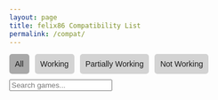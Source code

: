 ```yaml
---
layout: page
title: felix86 Compatibility List
permalink: /compat/
---
```


<html lang="en">
<head>
  <meta charset="UTF-8" />
  <meta name="viewport" content="width=device-width, initial-scale=1.0"/>
  <style>
    body { font-family: Arial, sans-serif; }
    .tabs { display: flex; gap: 10px; margin-bottom: 10px; }
    .tab { cursor: pointer; padding: 10px; background: lightgray; border-radius: 5px; }
    .tab.active { background: darkgray; }
    .search { margin-bottom: 10px; }
    .game-list { display: flex; flex-wrap: wrap; gap: 10px; }
    .game { border: 1px solid #ccc; padding: 10px; border-radius: 5px; width: 200px; text-align: center; }
    .game img loading="lazy" { width: 100%; height: 150px; object-fit: cover; border-radius: 5px; }
    .status { font-weight: bold; }
    .green { color: green; }
    .yellow { color: orange; }
    .red { color: red; }
    .pagination { margin-top: 20px; display: flex; gap: 5px; flex-wrap: wrap; }
    .pagination button { padding: 5px 10px; border: none; background: lightgray; border-radius: 5px; cursor: pointer; }
    .pagination button.active { background: darkgray; color: white; }
  </style>
</head>
<body>
  <div class="tabs">
    <div class="tab active" onclick="filterCategory('all', this)">All</div>
    <div class="tab" onclick="filterCategory('working', this)">Working</div>
    <div class="tab" onclick="filterCategory('partial', this)">Partially Working</div>
    <div class="tab" onclick="filterCategory('not-working', this)">Not Working</div>
  </div>

  <input class="search" type="text" placeholder="Search games..." onkeyup="applyFilters()">

  <div class="game-list" id="games"></div>
  <div class="pagination" id="pagination"></div>

  <div id="all-games" style="display: none">
          


<div class="game" data-category="not-working"><img loading="lazy" src="https://github.com/user-attachments/assets/9344500c-eaf2-494a-bc78-367d4ac078d2" alt="Rogue Legacy" width="100%"><p><a href="https://github.com/felix86-emu/compatibility-list/issues/18">Rogue Legacy</a></p><p class="status red">Not Working</p></div>
<div class="game" data-category="not-working"><img loading="lazy" src="{{ site.baseurl }}/images/felixNoThoughts.png" alt="60 Seconds" width="100%"><p><a href="https://github.com/felix86-emu/compatibility-list/issues/17">60 Seconds</a></p><p class="status red">Not Working</p></div>
<div class="game" data-category="working"><img loading="lazy" src="https://github.com/user-attachments/assets/f49cdb0e-c0ab-4637-b3e9-a7cf00a31f2f" alt="Baba Is You" width="100%"><p><a href="https://github.com/felix86-emu/compatibility-list/issues/16">Baba Is You</a></p><p class="status green">Working</p></div>
<div class="game" data-category="not-working"><img loading="lazy" src="{{ site.baseurl }}/images/felixNoThoughts.png" alt="Doom 64" width="100%"><p><a href="https://github.com/felix86-emu/compatibility-list/issues/15">Doom 64</a></p><p class="status red">Not Working</p></div>
<div class="game" data-category="not-working"><img loading="lazy" src="https://github.com/user-attachments/assets/e67f8e2b-3343-41d0-9d29-bd18017d6de4" alt="Outlast" width="100%"><p><a href="https://github.com/felix86-emu/compatibility-list/issues/14">Outlast</a></p><p class="status red">Not Working</p></div>
<div class="game" data-category="not-working"><img loading="lazy" src="{{ site.baseurl }}/images/felixNoThoughts.png" alt="Cuphead" width="100%"><p><a href="https://github.com/felix86-emu/compatibility-list/issues/13">Cuphead</a></p><p class="status red">Not Working</p></div>
<div class="game" data-category="not-working"><img loading="lazy" src="{{ site.baseurl }}/images/felixNoThoughts.png" alt="Untitled Goose Game" width="100%"><p><a href="https://github.com/felix86-emu/compatibility-list/issues/12">Untitled Goose Game</a></p><p class="status red">Not Working</p></div>
<div class="game" data-category="working"><img loading="lazy" src="https://github.com/user-attachments/assets/57ce4cc1-00d0-4a61-9b1e-6c0c4da6d965" alt="Hotline Miami 2: Wrong Number" width="100%"><p><a href="https://github.com/felix86-emu/compatibility-list/issues/11">Hotline Miami 2: Wrong Number</a></p><p class="status green">Working</p></div>
<div class="game" data-category="working"><img loading="lazy" src="https://github.com/user-attachments/assets/35bfab4e-3179-4c4b-9ceb-a0bcdc33aa95" alt="The Binding of Isaac: Rebirth" width="100%"><p><a href="https://github.com/felix86-emu/compatibility-list/issues/10">The Binding of Isaac: Rebirth</a></p><p class="status green">Working</p></div>
<div class="game" data-category="not-working"><img loading="lazy" src="{{ site.baseurl }}/images/felixNoThoughts.png" alt="Papers, Please" width="100%"><p><a href="https://github.com/felix86-emu/compatibility-list/issues/9">Papers, Please</a></p><p class="status red">Not Working</p></div>
<div class="game" data-category="working"><img loading="lazy" src="https://github.com/user-attachments/assets/31a3549f-bc95-466d-9835-8c23edfc59f4" alt="Don't Starve" width="100%"><p><a href="https://github.com/felix86-emu/compatibility-list/issues/8">Don't Starve</a></p><p class="status green">Working</p></div>
<div class="game" data-category="partial"><img loading="lazy" src="https://github.com/user-attachments/assets/fd3ff722-6e68-4db5-b7bb-fbd35b53e6c4" alt="Dimension Tripper Neptune: TOP NEP" width="100%"><p><a href="https://github.com/felix86-emu/compatibility-list/issues/7">Dimension Tripper Neptune: TOP NEP</a></p><p class="status yellow">Partially Working</p></div>
<div class="game" data-category="working"><img loading="lazy" src="https://github.com/user-attachments/assets/ce5c5813-977f-4f43-a371-add71944800d" alt="World of Goo" width="100%"><p><a href="https://github.com/felix86-emu/compatibility-list/issues/6">World of Goo</a></p><p class="status green">Working</p></div>
<div class="game" data-category="partial"><img loading="lazy" src="https://github.com/user-attachments/assets/df3b64cf-b534-4253-b925-b020851668e6" alt="Celeste" width="100%"><p><a href="https://github.com/felix86-emu/compatibility-list/issues/5">Celeste</a></p><p class="status yellow">Partially Working</p></div>
<div class="game" data-category="partial"><img loading="lazy" src="https://github.com/user-attachments/assets/afaeb352-40e3-4401-b54f-ef00c73783e6" alt="openarena" width="100%"><p><a href="https://github.com/felix86-emu/compatibility-list/issues/4">openarena</a></p><p class="status yellow">Partially Working</p></div>
<div class="game" data-category="partial"><img loading="lazy" src="https://github.com/user-attachments/assets/13bbd99a-3b53-46bf-84e1-c854e664f315" alt="SuperTuxKart" width="100%"><p><a href="https://github.com/felix86-emu/compatibility-list/issues/3">SuperTuxKart</a></p><p class="status yellow">Partially Working</p></div>
<div class="game" data-category="working"><img loading="lazy" src="https://github.com/user-attachments/assets/ae9186c3-8777-40ae-b26b-3a0461ca0b47" alt="VVVVVV" width="100%"><p><a href="https://github.com/felix86-emu/compatibility-list/issues/2">VVVVVV</a></p><p class="status green">Working</p></div>
<div class="game" data-category="working"><img loading="lazy" src="https://github.com/user-attachments/assets/47ff1b5f-4d15-45dd-8dfb-bfa512b881f7" alt="Balatro" width="100%"><p><a href="https://github.com/felix86-emu/compatibility-list/issues/1">Balatro</a></p><p class="status green">Working</p></div>



  </div>

  <script>
    const allGames = Array.from(document.querySelectorAll('#all-games .game'));
    const gameContainer = document.getElementById('games');
    const pagination = document.getElementById('pagination');
    let filteredGames = allGames;
    let currentPage = 1;
    const gamesPerPage = 9;
    let currentCategory = 'all';

    function filterCategory(category, tabElement) {
      currentCategory = category;
      currentPage = 1;
      document.querySelectorAll('.tab').forEach(tab => tab.classList.remove('active'));
      tabElement.classList.add('active');
      applyFilters();
    }

    function applyFilters() {
      const search = document.querySelector('.search').value.toLowerCase();

      filteredGames = allGames.filter(game => {
        const matchesCategory = currentCategory === 'all' || game.dataset.category === currentCategory;
        const matchesSearch = game.querySelector('p').innerText.toLowerCase().includes(search);
        return matchesCategory && matchesSearch;
      });

      renderGames();
      renderPagination();
    }

    function renderGames() {
      gameContainer.innerHTML = '';
      const start = (currentPage - 1) * gamesPerPage;
      const end = start + gamesPerPage;
      const gamesToShow = filteredGames.slice(start, end);
      gamesToShow.forEach(game => gameContainer.appendChild(game.cloneNode(true)));
    }

    function renderPagination() {
      pagination.innerHTML = '';
      const totalPages = Math.ceil(filteredGames.length / gamesPerPage);
      for (let i = 1; i <= totalPages; i++) {
        const btn = document.createElement('button');
        btn.textContent = i;
        btn.classList.toggle('active', i === currentPage);
        btn.onclick = () => {
          currentPage = i;
          renderGames();
          renderPagination();
        };
        pagination.appendChild(btn);
      }
    }

    window.onload = () => {
      applyFilters();
    };
  </script>
</body>
</html>
